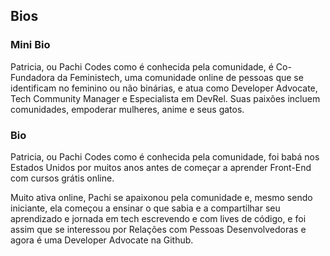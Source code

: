 ## Bios
### Mini Bio
Patricia, ou Pachi Codes como é conhecida pela comunidade, é Co-Fundadora da Feministech, uma comunidade online de pessoas que se identificam no feminino ou não binárias, e atua como Developer Advocate, Tech Community Manager e Especialista em DevRel.
Suas paixões incluem comunidades, empoderar mulheres, anime e seus gatos.

### Bio
Patricia, ou Pachi Codes como é conhecida pela comunidade, foi babá nos Estados Unidos por muitos anos antes de começar a aprender Front-End com cursos grátis online.

Muito ativa online, Pachi se apaixonou pela comunidade e, mesmo sendo iniciante, ela começou a ensinar o que sabia e a compartilhar seu aprendizado e jornada em tech escrevendo e com lives de código, 
e foi assim que se interessou por Relações com Pessoas Desenvolvedoras e agora é uma Developer Advocate na Github.
